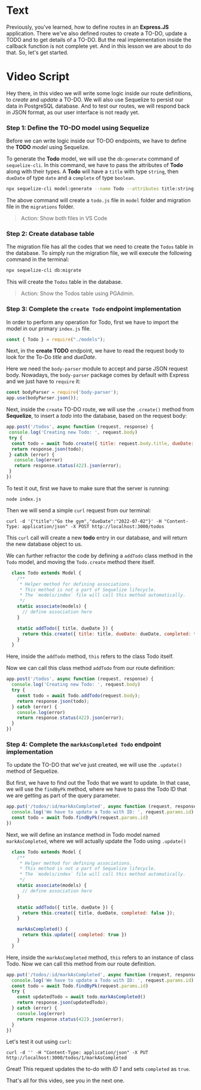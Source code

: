 # Text
 
Previously, you've learned, how to define routes in an **Express.JS** application. There we've also defined routes to create a TO-DO, update a TODO and to get details of a TO-DO. But the real implementation inside the callback function is not complete yet. And in this lesson we are about to do that. So, let's get started.
 
# Video Script
Hey there, in this video we will write some logic inside our route definitions, to *create* and *update* a TO-DO. We will also use Sequelize to persist our data in PostgreSQL database. And to test our routes, we will respond back in JSON format, as our user interface is not ready yet.
 
### Step 1: Define the TO-DO model using Sequelize
Before we can write logic inside our TO-DO endpoints, we have to define the **TODO** *model* using Sequelize.
 
To generate the **Todo** model, we will use the `db:generate` command of `sequelize-cli`. In this command, we have to pass the attributes of **Todo** along with their types. A **Todo** will have a `title` with type `string`, then `dueDate` of type `date` and a `complete` of type `boolean`.
 
```sh
npx sequelize-cli model:generate --name Todo --attributes title:string,dueDate:dateonly,completed:boolean
```
 
The above command will create a `todo.js` file in `model` folder and migration file in the `migrations` folder.
 
> Action: Show both files in VS Code
 
### Step 2: Create database table
The migration file has all the codes that we need to create the `Todos` table in the database. To simply run the migration file, we will execute the following command in the terminal:
 
```sh
npx sequelize-cli db:migrate
```
This will create the `Todos` table in the database.
> Action: Show the Todos table using PGAdmin.
 
### Step 3: Complete the `create Todo` endpoint implementation
In order to perform any operation for Todo, first we have to import the model in our primary `index.js` file.
```js
const { Todo } = require("./models");
```
 
Next, in the **create TODO** endpoint, we have to read the request body to look for the To-Do *title* and *dueDate*.
 
Here we need the `body-parser` module to accept and parse JSON request body. Nowadays, the `body-parser` package comes by default with Express and we just have to `require` it:
```js
const bodyParser = require('body-parser');
app.use(bodyParser.json());
```
 
Next, inside the `create` TO-DO route, we will use the `.create()` method from **Sequelize**, to insert a *todo* into the database, based on the request body:
```js
app.post('/todos', async function (request, response) {
 console.log('Creating new Todo: ', request.body)
 try {
  const todo = await Todo.create({ title: request.body.title, dueDate: request.body.dueDate, completed: false })
  return response.json(todo);
 } catch (error) {
   console.log(error)
   return response.status(422).json(error);
 }
})
```
 
To test it out, first we have to make sure that the server is running:
```
node index.js
```

Then we will send a simple `curl` request from our terminal:
````
curl -d '{"title":"Go the gym","dueDate":"2022-07-02"}' -H "Content-Type: application/json" -X POST http://localhost:3000/todos
````
 
This `curl` call will create a new **todo** entry in our database, and will return the new database object to us.
 
We can further refractor the code by defining a `addTodo`  class method in the `Todo` model, and moving the `Todo.create` method there itself.
```js
  class Todo extends Model {
    /**
     * Helper method for defining associations.
     * This method is not a part of Sequelize lifecycle.
     * The `models/index` file will call this method automatically.
     */
    static associate(models) {
      // define association here
    }

    static addTodo({ title, dueDate }) {
      return this.create({ title: title, dueDate: dueDate, completed: false });
    }
  }
```
Here, inside the `addTodo` method, `this` refers to the class Todo itself.

Now we can call this class method `addTodo` from our route definition:
```js
app.post('/todos', async function (request, response) {
  console.log('Creating new Todo: ', request.body)
  try {
    const todo = await Todo.addTodo(request.body);
    return response.json(todo);   
  } catch (error) {
    console.log(error)
    return response.status(422).json(error);    
  }
})
```

### Step 4: Complete the `markAsCompleted Todo` endpoint implementation
To update the TO-DO that we've just created, we will use the `.update()` method of Sequelize. 

But first, we have to find out the Todo that we want to update. In that case, we will use the `findByPk` method, where we have to pass the Todo ID that we are getting as part of the query parameter.
```js
app.put('/todos/:id/markAsCompleted', async function (request, response) {
  console.log('We have to update a Todo with ID: ', request.params.id)
  const todo = await Todo.findByPk(request.params.id)
})
```

Next, we will define an instance method in Todo model named `markAsCompleted`, where we will actually update the Todo using `.update()`
```js
  class Todo extends Model {
    /**
     * Helper method for defining associations.
     * This method is not a part of Sequelize lifecycle.
     * The `models/index` file will call this method automatically.
     */
    static associate(models) {
      // define association here
    }

    static addTodo({ title, dueDate }) {
      return this.create({ title, dueDate, completed: false });
    }

    markAsCompleted() {
      return this.update({ completed: true })
    }
  }
```
Here, inside the `markAsCompleted` method, `this` refers to an instance of class Todo. Now we can call this method from our route definition.
```js
app.put('/todos/:id/markAsCompleted', async function (request, response) {
  console.log('We have to update a Todo with ID: ', request.params.id)
  const todo = await Todo.findByPk(request.params.id)
  try {
    const updatedTodo = await todo.markAsCompleted()
    return response.json(updatedTodo);
  } catch (error) {
    console.log(error)
    return response.status(422).json(error);   
  }
})
```
 
Let's test it out using `curl`:
````
curl -d '' -H "Content-Type: application/json" -X PUT http://localhost:3000/todos/1/markAsCompleted
````

Great! This request updates the to-do with *ID 1* and sets `completed` as `true`.
 
That's all for this video, see you in the next one.

